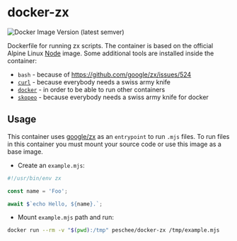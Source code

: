 # docker-zx

![Docker Image Version (latest semver)](https://img.shields.io/docker/v/peschee/zx?sort=semver&style=flat-square)

Dockerfile for running zx scripts. The container is based on the official Alpine Linux [Node](https://hub.docker.com/_/node) image. Some additional tools are installed inside the container:

- `bash` - because of https://github.com/google/zx/issues/524
- [`curl`](https://curl.se/) - because everybody needs a swiss army knife
- [`docker`](https://www.docker.com/) - in order to be able to run other containers
- [`skopeo`](https://github.com/containers/skopeo) - because everybody needs a swiss army knife for docker

## Usage

This container uses [google/zx](https://github.com/google/zx) as an `entrypoint` to run `.mjs` files. To run files in this container you must mount your source code or use this image as a base image.

- Create an `example.mjs`:

```js
#!/usr/bin/env zx

const name = 'Foo';

await $`echo Hello, ${name}.`;
```

- Mount `example.mjs` path and run:

```bash
docker run --rm -v "$(pwd):/tmp" peschee/docker-zx /tmp/example.mjs
```
